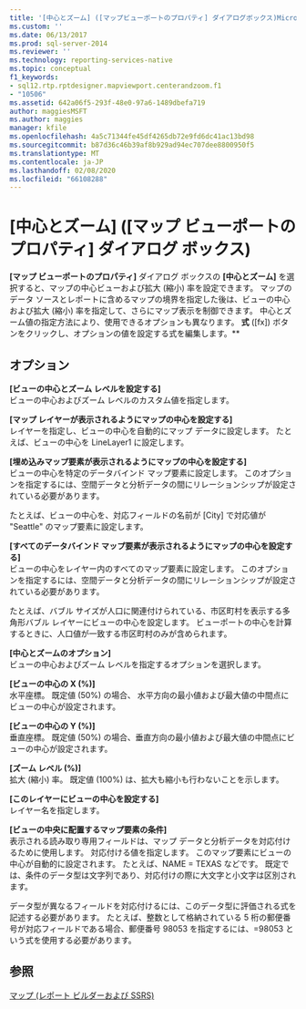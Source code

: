 ```yaml
---
title: '[中心とズーム] ([マップビューポートのプロパティ] ダイアログボックス)Microsoft Docs'
ms.custom: ''
ms.date: 06/13/2017
ms.prod: sql-server-2014
ms.reviewer: ''
ms.technology: reporting-services-native
ms.topic: conceptual
f1_keywords:
- sql12.rtp.rptdesigner.mapviewport.centerandzoom.f1
- "10506"
ms.assetid: 642a06f5-293f-48e0-97a6-1489dbefa719
author: maggiesMSFT
ms.author: maggies
manager: kfile
ms.openlocfilehash: 4a5c71344fe45df4265db72e9fd6dc41ac13bd98
ms.sourcegitcommit: b87d36c46b39af8b929ad94ec707dee8800950f5
ms.translationtype: MT
ms.contentlocale: ja-JP
ms.lasthandoff: 02/08/2020
ms.locfileid: "66108288"
---
```

# <a name="map-viewport-properties-dialog-box-center-and-zoom"></a>[中心とズーム] ([マップ ビューポートのプロパティ] ダイアログ ボックス)
  
  **[マップ ビューポートのプロパティ]** ダイアログ ボックスの **[中心とズーム]** を選択すると、マップの中心ビューおよび拡大 (縮小) 率を設定できます。 マップのデータ ソースとレポートに含めるマップの境界を指定した後は、ビューの中心および拡大 (縮小) 率を指定して、さらにマップ表示を制御できます。 中心とズーム値の指定方法により、使用できるオプションも異なります。 
  **式** ([fx]) ボタンをクリックし、オプションの値を設定する式を編集します。**  
  
## <a name="options"></a>オプション  
 **[ビューの中心とズーム レベルを設定する]**  
 ビューの中心およびズーム レベルのカスタム値を指定します。  
  
 **[マップ レイヤーが表示されるようにマップの中心を設定する]**  
 レイヤーを指定し、ビューの中心を自動的にマップ データに設定します。 たとえば、ビューの中心を LineLayer1 に設定します。  
  
 **[埋め込みマップ要素が表示されるようにマップの中心を設定する]**  
 ビューの中心を特定のデータバインド マップ要素に設定します。 このオプションを指定するには、空間データと分析データの間にリレーションシップが設定されている必要があります。  
  
 たとえば、ビューの中心を、対応フィールドの名前が [City] で対応値が "Seattle" のマップ要素に設定します。  
  
 **[すべてのデータバインド マップ要素が表示されるようにマップの中心を設定する]**  
 ビューの中心をレイヤー内のすべてのマップ要素に設定します。 このオプションを指定するには、空間データと分析データの間にリレーションシップが設定されている必要があります。  
  
 たとえば、バブル サイズが人口に関連付けられている、市区町村を表示する多角形バブル レイヤーにビューの中心を設定します。 ビューポートの中心を計算するときに、人口値が一致する市区町村のみが含められます。  
  
 **[中心とズームのオプション]**  
 ビューの中心およびズーム レベルを指定するオプションを選択します。  
  
 **[ビューの中心の X (%)]**  
 水平座標。 既定値 (50%) の場合、 水平方向の最小値および最大値の中間点にビューの中心が設定されます。  
  
 **[ビューの中心の Y (%)]**  
 垂直座標。 既定値 (50%) の場合、垂直方向の最小値および最大値の中間点にビューの中心が設定されます。  
  
 **[ズーム レベル (%)]**  
 拡大 (縮小) 率。 既定値 (100%) は、拡大も縮小も行わないことを示します。  
  
 **[このレイヤーにビューの中心を設定する]**  
 レイヤー名を指定します。  
  
 **[ビューの中央に配置するマップ要素の条件]**  
 表示される読み取り専用フィールドは、マップ データと分析データを対応付けるために使用します。 対応付ける値を指定します。 このマップ要素にビューの中心が自動的に設定されます。 たとえば、NAME = TEXAS などです。 既定では、条件のデータ型は文字列であり、対応付けの際に大文字と小文字は区別されます。  
  
 データ型が異なるフィールドを対応付けるには、このデータ型に評価される式を記述する必要があります。 たとえば、整数として格納されている 5 桁の郵便番号が対応フィールドである場合、郵便番号 98053 を指定するには、=98053 という式を使用する必要があります。  
  
## <a name="see-also"></a>参照  
 [マップ (レポート ビルダーおよび SSRS)](report-design/maps-report-builder-and-ssrs.md)  
  
  
